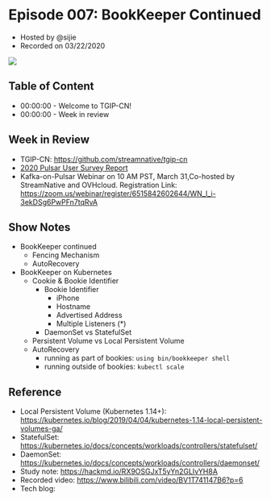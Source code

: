 # Episode 007:  BookKeeper Continued

- Hosted by @sijie
- Recorded on 03/22/2020

![](/image/007.png)

## Table of Content

- 00:00:00 - Welcome to TGIP-CN!
- 00:00:00 - Week in review

## Week in Review

- TGIP-CN: https://github.com/streamnative/tgip-cn
- [2020 Pulsar User Survey Report](http://pulsar.apache.org/blog/2020/03/17/announcing-the-apache-pulsar-2020-user-survey-report/)
- Kafka-on-Pulsar Webinar on 10 AM PST, March 31,Co-hosted by StreamNative and OVHcloud.
    Registration Link: https://zoom.us/webinar/register/6515842602644/WN_l_i-3ekDSg6PwPFn7tqRvA

## Show Notes

* BookKeeper continued
    * Fencing Mechanism
    * AutoRecovery
* BookKeeper on Kubernetes
    * Cookie & Bookie Identifier
        * Bookie Identifier
            * iPhone
            * Hostname
            * Advertised Address
            * Multiple Listeners (*)
        * DaemonSet vs StatefulSet
    * Persistent Volume vs Local Persistent Volume
    * AutoRecovery
        * running as part of bookies: `using bin/bookkeeper shell`
        * running outside of bookies: `kubectl scale`

## Reference 

- Local Persistent Volume (Kubernetes 1.14+): https://kubernetes.io/blog/2019/04/04/kubernetes-1.14-local-persistent-volumes-ga/
- StatefulSet: https://kubernetes.io/docs/concepts/workloads/controllers/statefulset/
- DaemonSet: https://kubernetes.io/docs/concepts/workloads/controllers/daemonset/
- Study note: https://hackmd.io/RX9OSGJxT5yYn2GLIvYH8A
- Recorded video: https://www.bilibili.com/video/BV1T741147B6?p=6
- Tech blog: 
